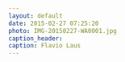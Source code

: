 ```yaml
---
layout: default
date: 2015-02-27 07:25:20
photo: IMG-20150227-WA0001.jpg
caption_header:  
caption: Flavio Laus
---
```

